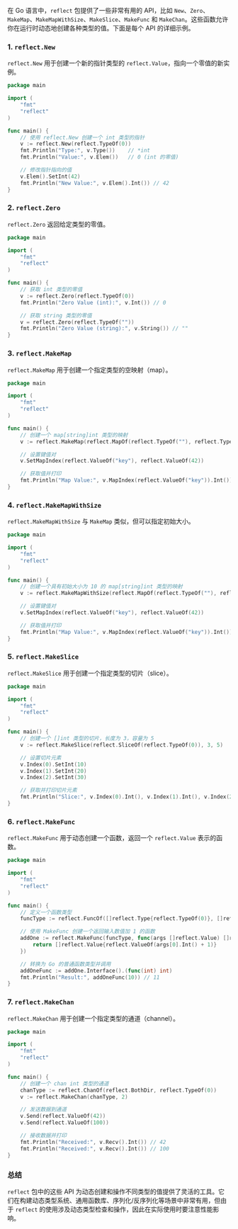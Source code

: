 在 Go 语言中，`reflect` 包提供了一些非常有用的 API，比如 `New`、`Zero`、`MakeMap`、`MakeMapWithSize`、`MakeSlice`、`MakeFunc` 和 `MakeChan`。这些函数允许你在运行时动态地创建各种类型的值。下面是每个 API 的详细示例。

### 1. `reflect.New`

`reflect.New` 用于创建一个新的指针类型的 `reflect.Value`，指向一个零值的新实例。

```go
package main

import (
	"fmt"
	"reflect"
)

func main() {
	// 使用 reflect.New 创建一个 int 类型的指针
	v := reflect.New(reflect.TypeOf(0))
	fmt.Println("Type:", v.Type())    // *int
	fmt.Println("Value:", v.Elem())   // 0 (int 的零值)

	// 修改指针指向的值
	v.Elem().SetInt(42)
	fmt.Println("New Value:", v.Elem().Int()) // 42
}
```

### 2. `reflect.Zero`

`reflect.Zero` 返回给定类型的零值。

```go
package main

import (
	"fmt"
	"reflect"
)

func main() {
	// 获取 int 类型的零值
	v := reflect.Zero(reflect.TypeOf(0))
	fmt.Println("Zero Value (int):", v.Int()) // 0

	// 获取 string 类型的零值
	v = reflect.Zero(reflect.TypeOf(""))
	fmt.Println("Zero Value (string):", v.String()) // ""
}
```

### 3. `reflect.MakeMap`

`reflect.MakeMap` 用于创建一个指定类型的空映射（map）。

```go
package main

import (
	"fmt"
	"reflect"
)

func main() {
	// 创建一个 map[string]int 类型的映射
	v := reflect.MakeMap(reflect.MapOf(reflect.TypeOf(""), reflect.TypeOf(0)))

	// 设置键值对
	v.SetMapIndex(reflect.ValueOf("key"), reflect.ValueOf(42))

	// 获取值并打印
	fmt.Println("Map Value:", v.MapIndex(reflect.ValueOf("key")).Int()) // 42
}
```

### 4. `reflect.MakeMapWithSize`

`reflect.MakeMapWithSize` 与 `MakeMap` 类似，但可以指定初始大小。

```go
package main

import (
	"fmt"
	"reflect"
)

func main() {
	// 创建一个具有初始大小为 10 的 map[string]int 类型的映射
	v := reflect.MakeMapWithSize(reflect.MapOf(reflect.TypeOf(""), reflect.TypeOf(0)), 10)

	// 设置键值对
	v.SetMapIndex(reflect.ValueOf("key"), reflect.ValueOf(42))

	// 获取值并打印
	fmt.Println("Map Value:", v.MapIndex(reflect.ValueOf("key")).Int()) // 42
}
```

### 5. `reflect.MakeSlice`

`reflect.MakeSlice` 用于创建一个指定类型的切片（slice）。

```go
package main

import (
	"fmt"
	"reflect"
)

func main() {
	// 创建一个 []int 类型的切片，长度为 3，容量为 5
	v := reflect.MakeSlice(reflect.SliceOf(reflect.TypeOf(0)), 3, 5)

	// 设置切片元素
	v.Index(0).SetInt(10)
	v.Index(1).SetInt(20)
	v.Index(2).SetInt(30)

	// 获取并打印切片元素
	fmt.Println("Slice:", v.Index(0).Int(), v.Index(1).Int(), v.Index(2).Int()) // 10 20 30
}
```

### 6. `reflect.MakeFunc`

`reflect.MakeFunc` 用于动态创建一个函数，返回一个 `reflect.Value` 表示的函数。

```go
package main

import (
	"fmt"
	"reflect"
)

func main() {
	// 定义一个函数类型
	funcType := reflect.FuncOf([]reflect.Type{reflect.TypeOf(0)}, []reflect.Type{reflect.TypeOf(0)}, false)

	// 使用 MakeFunc 创建一个返回输入数值加 1 的函数
	addOne := reflect.MakeFunc(funcType, func(args []reflect.Value) []reflect.Value {
		return []reflect.Value{reflect.ValueOf(args[0].Int() + 1)}
	})

	// 转换为 Go 的普通函数类型并调用
	addOneFunc := addOne.Interface().(func(int) int)
	fmt.Println("Result:", addOneFunc(10)) // 11
}
```

### 7. `reflect.MakeChan`

`reflect.MakeChan` 用于创建一个指定类型的通道（channel）。

```go
package main

import (
	"fmt"
	"reflect"
)

func main() {
	// 创建一个 chan int 类型的通道
	chanType := reflect.ChanOf(reflect.BothDir, reflect.TypeOf(0))
	v := reflect.MakeChan(chanType, 2)

	// 发送数据到通道
	v.Send(reflect.ValueOf(42))
	v.Send(reflect.ValueOf(100))

	// 接收数据并打印
	fmt.Println("Received:", v.Recv().Int()) // 42
	fmt.Println("Received:", v.Recv().Int()) // 100
}
```

### 总结

`reflect` 包中的这些 API 为动态创建和操作不同类型的值提供了灵活的工具。它们在构建动态类型系统、通用函数库、序列化/反序列化等场景中非常有用，但由于 `reflect` 的使用涉及动态类型检查和操作，因此在实际使用时要注意性能影响。